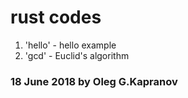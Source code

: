 # rust codes

1. 'hello' - hello example
2. 'gcd' - Euclid's algorithm

### 18 June 2018 by Oleg G.Kapranov

